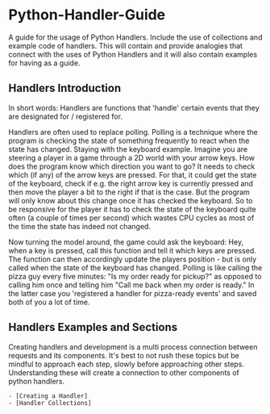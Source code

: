 # Python-Handler-Guide
A guide for the usage of Python Handlers. Include the use of collections and example code of handlers.
This will contain and provide analogies that connect with the uses of Python Handlers and it will also contain examples for having as a guide.

## Handlers Introduction

In short words: Handlers are functions that 'handle' certain events that they are designated for / registered for.

Handlers are often used to replace polling. Polling is a technique where the program is checking the state of something frequently to react when the state has changed. Staying with the keyboard example. Imagine you are steering a player in a game through a 2D world with your arrow keys. How does the program know which direction you want to go? It needs to check which (if any) of the arrow keys are pressed. For that, it could get the state of the keyboard, check if e.g. the right arrow key is currently pressed and then move the player a bit to the right if that is the case. But the program will only know about this change once it has checked the keyboard. So to be responsive for the player it has to check the state of the keyboard quite often (a couple of times per second) which wastes CPU cycles as most of the time the state has indeed not changed.

Now turning the model around, the game could ask the keyboard: Hey, when a key is pressed, call this function and tell it which keys are pressed. The function can then accordingly update the players position - but is only called when the state of the keyboard has changed. Polling is like calling the pizza guy every five minutes: "Is my order ready for pickup?" as opposed to calling him once and telling him "Call me back when my order is ready." In the latter case you 'registered a handler for pizza-ready events' and saved both of you a lot of time.

## Handlers Examples and Sections

Creating handlers and development is a multi process connection between requests and its components. It's best to not rush these topics but be mindful to approach each step, slowly before approaching other steps. Understanding these will create a connection to other components of python handlers.

    - [Creating a Handler]
    - [Handler Collections]